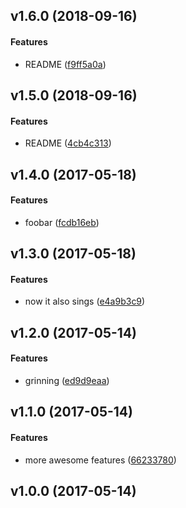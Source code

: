 <a name="v1.6.0"></a>
## v1.6.0 (2018-09-16)


#### Features

*   README ([f9ff5a0a](f9ff5a0a))



<a name="v1.5.0"></a>
## v1.5.0 (2018-09-16)


#### Features

*   README ([4cb4c313](4cb4c313))



<a name="v1.4.0"></a>
## v1.4.0 (2017-05-18)


#### Features

*   foobar ([fcdb16eb](fcdb16eb))



<a name="v1.3.0"></a>
## v1.3.0 (2017-05-18)


#### Features

*   now it also sings ([e4a9b3c9](e4a9b3c9))



<a name="v1.2.0"></a>
## v1.2.0 (2017-05-14)


#### Features

*   grinning ([ed9d9eaa](ed9d9eaa))



<a name="v1.1.0"></a>
## v1.1.0 (2017-05-14)


#### Features

*   more awesome features ([66233780](66233780))



<a name="v1.0.0"></a>
## v1.0.0 (2017-05-14)




